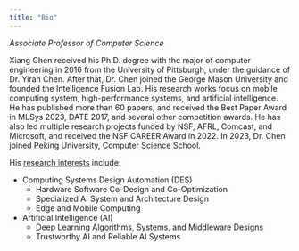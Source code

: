 ```yaml
---
title: "Bio"
---
```

*Associate Professor of Computer Science*

Xiang Chen received his Ph.D. degree with the major of computer engineering in 2016 from the University of Pittsburgh, under the guidance of Dr. Yiran Chen. After that, Dr. Chen joined the George Mason University and founded the Intelligence Fusion Lab. His research works focus on mobile computing system, high-performance systems, and artificial intelligence. He has published more than 60 papers, and received the Best Paper Award in MLSys 2023, DATE 2017, and several other competition awards. He has also led multiple research projects funded by NSF, AFRL, Comcast, and Microsoft, and received the NSF CAREER Award in 2022. In 2023, Dr. Chen joined Peking University, Computer Science School.

His <u>research interests</u> include:
- Computing Systems Design Automation (DES)
  - Hardware Software Co-Design and Co-Optimization
  - Specialized AI System and Architecture Design
  - Edge and Mobile Computing
- Artificial Intelligence (AI)
  - Deep Learning Algorithms, Systems, and Middleware Designs
  - Trustworthy AI and Reliable AI Systems